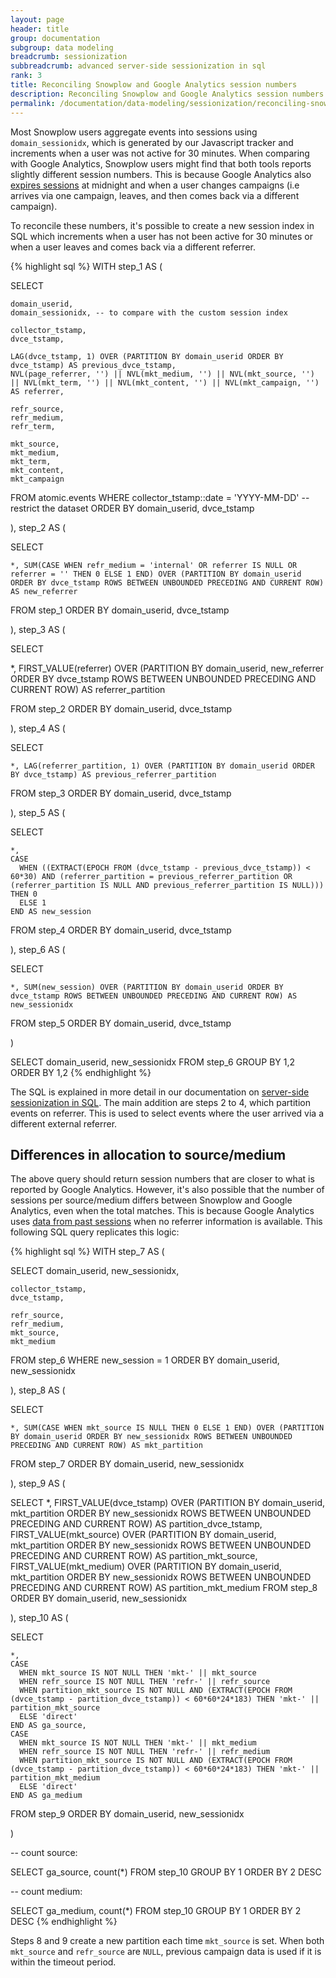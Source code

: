 ```yaml
---
layout: page
header: title
group: documentation
subgroup: data modeling
breadcrumb: sessionization
subbreadcrumb: advanced server-side sessionization in sql
rank: 3
title: Reconciling Snowplow and Google Analytics session numbers
description: Reconciling Snowplow and Google Analytics session numbers.
permalink: /documentation/data-modeling/sessionization/reconciling-snowplow-and-ga/
---
```


Most Snowplow users aggregate events into sessions using `domain_sessionidx`, which is generated by our Javascript tracker and increments when a user was not active for 30 minutes. When comparing with Google Analytics, Snowplow users might find that both tools reports slightly different session numbers. This is because Google Analytics also [expires sessions](https://support.google.com/analytics/answer/2731565) at midnight and when a user changes campaigns (i.e arrives via one campaign, leaves, and then comes back via a different campaign).

To reconcile these numbers, it's possible to create a new session index in SQL which increments when a user has not been active for 30 minutes or when a user leaves and comes back via a different referrer.

{% highlight sql %}
WITH step_1 AS (

  SELECT

    domain_userid,
    domain_sessionidx, -- to compare with the custom session index

    collector_tstamp,
    dvce_tstamp,

    LAG(dvce_tstamp, 1) OVER (PARTITION BY domain_userid ORDER BY dvce_tstamp) AS previous_dvce_tstamp,
    NVL(page_referrer, '') || NVL(mkt_medium, '') || NVL(mkt_source, '') || NVL(mkt_term, '') || NVL(mkt_content, '') || NVL(mkt_campaign, '') AS referrer,

    refr_source,
    refr_medium,
    refr_term,

    mkt_source,
    mkt_medium,
    mkt_term,
    mkt_content,
    mkt_campaign

  FROM atomic.events
  WHERE collector_tstamp::date = 'YYYY-MM-DD' -- restrict the dataset
  ORDER BY domain_userid, dvce_tstamp

), step_2 AS (

  SELECT

    *, SUM(CASE WHEN refr_medium = 'internal' OR referrer IS NULL OR referrer = '' THEN 0 ELSE 1 END) OVER (PARTITION BY domain_userid ORDER BY dvce_tstamp ROWS BETWEEN UNBOUNDED PRECEDING AND CURRENT ROW) AS new_referrer

  FROM step_1
  ORDER BY domain_userid, dvce_tstamp

), step_3 AS (

  SELECT

  *, FIRST_VALUE(referrer) OVER (PARTITION BY domain_userid, new_referrer ORDER BY dvce_tstamp ROWS BETWEEN UNBOUNDED PRECEDING AND CURRENT ROW) AS referrer_partition

  FROM step_2
  ORDER BY domain_userid, dvce_tstamp

), step_4 AS (

  SELECT

    *, LAG(referrer_partition, 1) OVER (PARTITION BY domain_userid ORDER BY dvce_tstamp) AS previous_referrer_partition

  FROM step_3
  ORDER BY domain_userid, dvce_tstamp

), step_5 AS (

  SELECT

    *,
    CASE
      WHEN ((EXTRACT(EPOCH FROM (dvce_tstamp - previous_dvce_tstamp)) < 60*30) AND (referrer_partition = previous_referrer_partition OR (referrer_partition IS NULL AND previous_referrer_partition IS NULL))) THEN 0
      ELSE 1
    END AS new_session

  FROM step_4
  ORDER BY domain_userid, dvce_tstamp

), step_6 AS (

  SELECT

    *, SUM(new_session) OVER (PARTITION BY domain_userid ORDER BY dvce_tstamp ROWS BETWEEN UNBOUNDED PRECEDING AND CURRENT ROW) AS new_sessionidx

  FROM step_5
  ORDER BY domain_userid, dvce_tstamp

)

SELECT
  domain_userid,
  new_sessionidx
FROM step_6
GROUP BY 1,2
ORDER BY 1,2
{% endhighlight %}

The SQL is explained in more detail in our documentation on [server-side sessionization in SQL](../basic-sessionization-in-sql). The main addition are steps 2 to 4, which partition events on referrer. This is used to select events where the user arrived via a different external referrer.

## Differences in allocation to source/medium

The above query should return session numbers that are closer to what is reported by Google Analytics. However, it's also possible that the number of sessions per source/medium differs between Snowplow and Google Analytics, even when the total matches. This is because Google Analytics uses [data from past sessions](https://support.google.com/analytics/answer/6205762#flowchart) when no referrer information is available. This following SQL query replicates this logic:

{% highlight sql %}
WITH step_7 AS (

  SELECT
    domain_userid,
    new_sessionidx,

    collector_tstamp,
    dvce_tstamp,

    refr_source,
    refr_medium,
    mkt_source,
    mkt_medium

  FROM step_6
  WHERE new_session = 1
  ORDER BY domain_userid, new_sessionidx

), step_8 AS (

  SELECT

    *, SUM(CASE WHEN mkt_source IS NULL THEN 0 ELSE 1 END) OVER (PARTITION BY domain_userid ORDER BY new_sessionidx ROWS BETWEEN UNBOUNDED PRECEDING AND CURRENT ROW) AS mkt_partition

  FROM step_7
  ORDER BY domain_userid, new_sessionidx

), step_9 AS (

  SELECT
    *,
    FIRST_VALUE(dvce_tstamp) OVER (PARTITION BY domain_userid, mkt_partition ORDER BY new_sessionidx ROWS BETWEEN UNBOUNDED PRECEDING AND CURRENT ROW) AS partition_dvce_tstamp,
    FIRST_VALUE(mkt_source) OVER (PARTITION BY domain_userid, mkt_partition ORDER BY new_sessionidx ROWS BETWEEN UNBOUNDED PRECEDING AND CURRENT ROW) AS partition_mkt_source,
    FIRST_VALUE(mkt_medium) OVER (PARTITION BY domain_userid, mkt_partition ORDER BY new_sessionidx ROWS BETWEEN UNBOUNDED PRECEDING AND CURRENT ROW) AS partition_mkt_medium
  FROM step_8
  ORDER BY domain_userid, new_sessionidx

), step_10 AS (

  SELECT

    *,
    CASE
      WHEN mkt_source IS NOT NULL THEN 'mkt-' || mkt_source
      WHEN refr_source IS NOT NULL THEN 'refr-' || refr_source
      WHEN partition_mkt_source IS NOT NULL AND (EXTRACT(EPOCH FROM (dvce_tstamp - partition_dvce_tstamp)) < 60*60*24*183) THEN 'mkt-' || partition_mkt_source
      ELSE 'direct'
    END AS ga_source,
    CASE
      WHEN mkt_source IS NOT NULL THEN 'mkt-' || mkt_medium
      WHEN refr_source IS NOT NULL THEN 'refr-' || refr_medium
      WHEN partition_mkt_source IS NOT NULL AND (EXTRACT(EPOCH FROM (dvce_tstamp - partition_dvce_tstamp)) < 60*60*24*183) THEN 'mkt-' || partition_mkt_medium
      ELSE 'direct'
    END AS ga_medium

  FROM step_9
  ORDER BY domain_userid, new_sessionidx

)

-- count source:

SELECT
  ga_source,
  count(*)
FROM step_10
GROUP BY 1
ORDER BY 2 DESC

-- count medium:

SELECT
  ga_medium,
  count(*)
FROM step_10
GROUP BY 1
ORDER BY 2 DESC
{% endhighlight %}

Steps 8 and 9 create a new partition each time `mkt_source` is set. When both `mkt_source` and `refr_source` are `NULL`, previous campaign data is used if it is within the timeout period.
